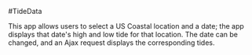 #TideData

This app allows users to select a US Coastal location and a date; the app displays that date's high and low tide for that location.  The date can be changed, and an Ajax request displays the corresponding tides.
